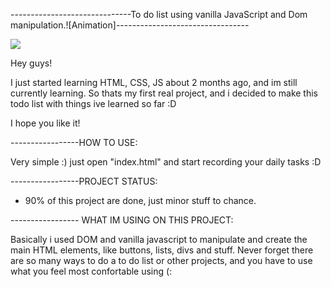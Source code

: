 ------------------------------To do list using vanilla JavaScript and Dom manipulation.![Animation]---------------------------------


![](https://user-images.githubusercontent.com/80807495/116341954-316d4d80-a7b8-11eb-9859-248871965bee.gif)


Hey guys!

I just started learning HTML, CSS, JS about 2 months ago, and im still currently learning.
So thats my first real project, and i decided to make this todo list with things ive learned so far :D

I hope you like it!


-----------------HOW TO USE:

Very simple :) just open  "index.html" and start recording your daily tasks :D




-----------------PROJECT STATUS:
- 90% of this project are done, just minor stuff to chance.


----------------- WHAT IM USING ON THIS PROJECT:

Basically i used DOM and vanilla javascript to manipulate and create the main HTML elements, like buttons, lists, divs and stuff.
Never forget there are so many ways to do a to do list or other projects, and you have to use what you feel most confortable using (:
